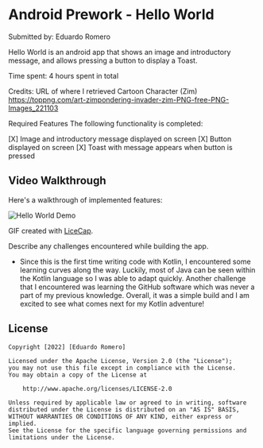 # Android Prework - Hello World

Submitted by: Eduardo Romero

Hello World is an android app that shows an image and introductory message, and allows pressing a button to display a Toast. 

Time spent: 4 hours spent in total

Credits:
URL of where I retrieved Cartoon Character (Zim)
https://toppng.com/art-zimpondering-invader-zim-PNG-free-PNG-Images_221103

Required Features
The following functionality is completed:

[X] Image and introductory message displayed on screen
[X] Button displayed on screen
[X] Toast with message appears when button is pressed 

## Video Walkthrough

Here's a walkthrough of implemented features:

<img src='https://imgur.com/a/uVDmtmC' title='Hello World Demo'/>

GIF created with [LiceCap](http://www.cockos.com/licecap/).  

Describe any challenges encountered while building the app.

- Since this is the first time writing code with Kotlin, I encountered 
some learning curves along the way. Luckily, most of Java can be seen 
within the Kotlin language so I was able to adapt quickly. Another challenge
that I encountered was learning the GitHub software which was never a part of 
my previous knowledge. Overall, it was a simple build and I am excited to see
what comes next for my Kotlin adventure!

## License

    Copyright [2022] [Eduardo Romero]

    Licensed under the Apache License, Version 2.0 (the "License");
    you may not use this file except in compliance with the License.
    You may obtain a copy of the License at

        http://www.apache.org/licenses/LICENSE-2.0

    Unless required by applicable law or agreed to in writing, software
    distributed under the License is distributed on an "AS IS" BASIS,
    WITHOUT WARRANTIES OR CONDITIONS OF ANY KIND, either express or implied.
    See the License for the specific language governing permissions and
    limitations under the License.
